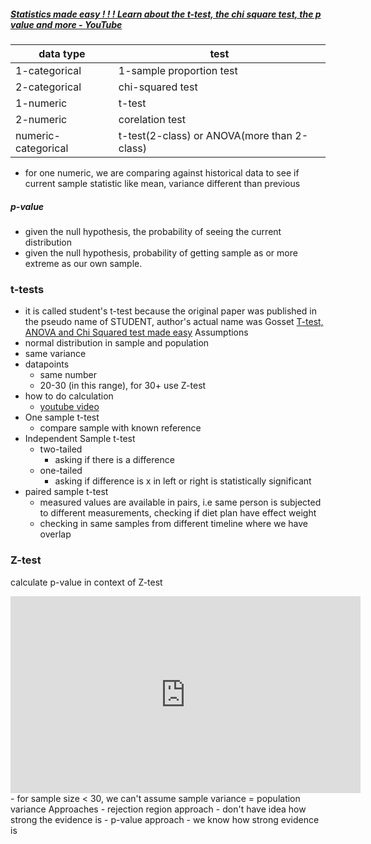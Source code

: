 
##### [Statistics made easy ! ! ! Learn about the t-test, the chi square test, the p value and more - YouTube](https://www.youtube.com/watch?v=I10q6fjPxJ0)

| data type           | test                     |
| ------------------- | ------------------------ |
| 1-categorical       | 1-sample proportion test |
| 2-categorical       | chi-squared test         |
| 1-numeric           | t-test                   |
| 2-numeric           | corelation test          |
| numeric-categorical | t-test(2-class) or ANOVA(more than 2-class)          |

- for one numeric, we are comparing against historical data to see if current sample statistic like mean, variance different than previous

##### p-value
- given the null hypothesis, the probability of seeing the current distribution
- given the null hypothesis, probability of getting sample as or more extreme as our own sample. 
### t-tests
- it is called student's t-test because the original paper was published in the pseudo name of STUDENT, author's actual name was Gosset
[T-test, ANOVA and Chi Squared test made easy](https://www.youtube.com/watch?v=ijeEYFnS2v4)
Assumptions
- normal distribution in sample and population
- same variance
- datapoints
	- same number
	- 20-30 (in this range), for 30+ use Z-test
- how to do calculation
	- [youtube video](https://www.youtube.com/watch?v=pTmLQvMM-1M)
- One sample t-test
	- compare sample with known reference
- Independent Sample t-test
	- two-tailed
		- asking if there is a difference
	- one-tailed
		- asking if difference is x in left or right is statistically significant
- paired sample t-test
	- measured values are available in pairs, i.e same person is subjected to different measurements, checking if diet plan have effect weight
	- checking in same samples from different timeline where we have overlap

### Z-test
calculate p-value in context of Z-test
<iframe width="560" height="315" src="https://www.youtube.com/embed/xHTMjxx14sU?si=Q-yxznKQXbRAiX5Y&amp;start=1641" title="YouTube video player" frameborder="0" allow="accelerometer; autoplay; clipboard-write; encrypted-media; gyroscope; picture-in-picture; web-share" allowfullscreen></iframe>
- for sample size < 30, we can't assume sample variance = population variance
Approaches
- rejection region approach
	- don't have idea how strong the evidence is
- p-value approach
	- we know how strong evidence is